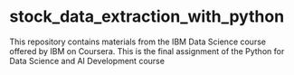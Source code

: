# stock_data_extraction_with_python
This repository contains materials from the IBM Data Science course offered by IBM on Coursera. This is the final assignment of the Python for Data Science and AI Development course
